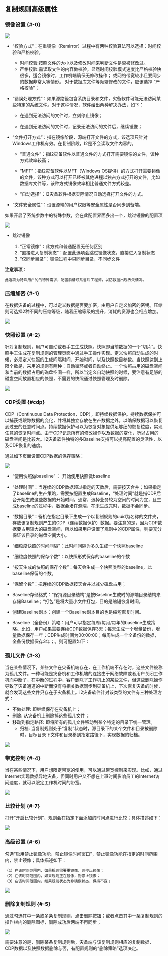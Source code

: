 ## 复制规则高级属性

### 镜像设置 {#-0}

![](/assets/V7.018042614.png)

* “校验方式“：在重镜像（Remirror）过程中有两种校验算法可以选择：时间校验和严格校验。

    * 时间校验:按照文件的大小以及修改时间来判断文件是否被修改过。
    * 严格校验:需读取文件的内容做校验。显然时间校验模式速度比严格校验快很多，适合镜像时，工作机端确保无修改操作； 或网络带宽较小且要同步的数据非常大等情形。 对于数据库文件等频繁修改的文件，应该选择 “严格校验”；

* “错误处理方式“：如果源路径包含系统目录和文件，灾备软件可能无法访问某些特定的系统文件。对于这种情况，软件给出两种解决办法，如下：

    * 在遇到无法访问的文件时，立刻停止镜像；

    * 在遇到无法访问的文件时，记录无法访问的文件后，继续镜像；

* “文件打开方式“：指在镜像阶段，源端打开文件的方式，该选项只针对Windows工作机有效。在复制阶段，I2是不会读取文件内容的。

    * “普通文件”：指I2灾备软件以普通文件的方式打开需要镜像的文件，该种方式效率较高；

    * “MFT”：指I2灾备软件以MFT（Windows OS提供）的方式打开需要镜像的文件，该种方式可以打开已经被其他进程以独占方式打开的文件，比如数据库文件等，该种方式镜像效率相比普通文件方式较差。
    * “自动选择”：I2灾备软件根据实际情况自动选择打开文件的方式。


* “文件安全属性”：设置源端的用户权限等安全属性是否同步到备端。

如果开启了系统参数中的特殊参数，会在此配置界面多出一个，跳过镜像的配置项

![](/assets/V7.118042615.png)

* 跳过镜像

    1. “正常镜像”：此方式和普通配置无任何区别
    2. “直接进入复制状态”：配置此选项会跳过镜像状态，直接进入复制状态
    3. “仅同步目录”：镜像过程中只同步目录，不同步文件

**注意事项：**
```
此选项为特殊用户的的特殊需求，配置前请联系售后工程师，以防数据出现丢失情况。
```
### 压缩加密 {#-1}

在数据灾备的过程中，可以定义数据是否要加密，由用户自定义加密的密钥。压缩则可选择2种不同的压缩等级，随着压缩等级的提升，消耗的资源也会相应增加。

![](/assets/V7.018042613.png)

### 快照设置 {#-2}

针对复制规则，用户可自动或者手工生成快照。快照即当前数据的一个“切片”。快照手工生成在复制规则的管理页面中通过手工操作实现。定义快照自动生成的时候，必须定义快照的生成间隔时间、开始时间，以及快照数目参数。当快照达到上限个数是，采用的规则有两种：自动循环或者自动终止。一个快照占用的磁盘空间和当前的数据占用的磁盘空间一样，所以当定义自动快照的时候，要注意有足够的磁盘空间放置相应的快照，不需要的快照通过快照管理及时删除。

![](/assets/V7.018042609.png)

### CDP设置 {#cdp}

CDP（Continuous Data Protection，CDP），即持续数据保护。持续数据保护可以捕获或跟踪数据的变化，并将其独立存放在生产数据之外，以确保数据可以恢复到过去的任意时间点。持续数据保护可以为恢复对象提供足够细的恢复粒度，实现任意的恢复时间点。由于CDP记录所有的修改操作以及数据的变化，所以占用的磁盘空间是比较大。I2灾备软件独特的多Baseline支持可以提高配置的灵活性，以及CDP恢复的速度。

通过如下页面设置CDP数据的保存策略：

![](/assets/V7.1.2019011020.png)

* “使用快照做baseline” ： 开始使用快照做baseline

* “处理时间”：当连续的CDP数据超过指定的天数后，需要按天合并；如果指定了baseline的生产策略，需要按配置生成Baseline，“处理时间”就是指CDP后台开始生成这些数据的开始时间。通常，选择业务较为空闲的时间为宜，且生成baseline的过程中，数据会堵在源端，在未生成完时，数据不会同步。

* “数据目录”：备机在指定目录下生成一个以复制规则的uuid为名称的文件夹，存放该复制规则产生的CDP（连续数据保护）数据。要注意的是，因为CDP数据要占用较大的磁盘空间，所以如果用户设置了规则中的CDP属性，则要充分保证该目录的磁盘空间大小。

* “细粒度快照的时间间隔”：此时间间隔为多久生成一个快照baseline

* “细粒度快照的保存个数”：以快照形式保存的baseline的个数

* “按天生成的快照的保存个数”：每天会生成一个快照类型的baseline，此baseline保留的个数。

* “保留个数”：把连续的CDP数据按天合并以减少磁盘占用；



* Baseline存储格式：“保持源目录结构”是按Baseline生成时的源端目录结构来存储Baseline；“打包”是将大量小文件打包，目的是缩短恢复时间。

* 创建Baseline副本：创建一个Baseline副本目的也是缩短恢复时间。

* Baseline（全备份）策略：用户可以指定每周/每月/每年的baseline生成策略。比如，用户如果需要连续CDP数据保存3天；每天生成一个增量备份，增量数据保存一年；CDP生成时间为00:00:00；每周生成一个全备份的数据，全备份数据保存3年；。则可配置如下：


### 孤儿文件 {#-3}

当在某些情况下，某些文件在灾备机端存在，在工作机端不存在时，这些文件被称为孤儿文件。一种可能是灾备机和工作机端的连接由于网络故障或者用户关闭工作机而中断了，在中断的过程中，客户删除了工作机上的某些文件，但这些删除操作导致了灾备通道的中断而没有将相关数据同步到灾备机上，下次恢复灾备的时候，就会发现这些文件只存在于灾备机上。i2灾备软件针对该类型的文件有三种处理方式：

* 不做处理: 即继续保存在灾备机上；
* 删除: 从灾备机上删除掉这些孤儿文件；
* 移动到指定路径: 即将所有的孤儿文件移动到某个特定的目录下统一管理。
  * 归档: 当复制规则处于“复制”状态时，源目录下的某个文件和目录被删除时，目标目录下文件和目录移到指定路径下，实现数据的归档。

![](/assets/V7.018042608.png)

### 带宽控制 {#-4}

当在某些情况下，用户想限定带宽的使用，可以通过带宽控制来实现。比如，通过Internet实现数据异地灾备，但同时用户又不想在上班时间影响员工的Internet访问速度，就可以限定工作机时间的带宽。

![](/assets/V7.018042610.png)

### 比较计划 {#-7}

打开“开启比较计划”，规则会在指定下面添加的时间点进行比较；具体描述如下：

![](/assets/V7.201811141021.png)

### 高级设置 {#-6}

勾选“启用禁止镜像功能，禁止镜像时间窗口”，禁止镜像功能在指定的时间范围内，禁止镜像；具体描述如下：

    （1）在该时间范围内，如果规则需要重镜像，则停止镜像；
    （2）在该时间范围内，如果规则正在镜像，则停止镜像；
    （3）在该时间范围内，如果规则状态为非镜像状态，保持不变；

![](/assets/V7.201811141020.png)

### 删除复制规则 {#-5}

通过勾选其中一条或多条复制规则，点击删除按钮；或者点击其中一条复制规则的操作栏内的删除图标，删除成功后两端不再同步；

![](/assets/V7.025074.png)

需要注意的是，删除某条复制规则后，灾备端与该复制规则相应的复制数据、CDP数据以及快照数据删除与否，有配置规则的“删除策略”选项决定。

